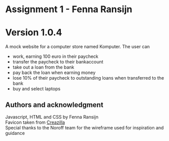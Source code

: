# Assignment 1 - Fenna Ransijn

# Version 1.0.4

A mock website for a computer store named Komputer. The user can
* work, earning 100 euro in their paycheck
* transfer the paycheck to their bankaccount
* take out a loan from the bank
* pay back the loan when earning money
* lose 10% of their paycheck to outstanding loans when transferred to the bank
* buy and select laptops

## Authors and acknowledgment
Javascript, HTML and CSS by Fenna Ransijn<br>
Favicon taken from [Creazilla](https://creazilla.com/nodes/57642-desktop-computer-emoji-clipart)<br>
Special thanks to the Noroff team for the wireframe used for inspiration and guidance
